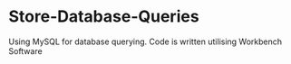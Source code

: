 # Store-Database-Queries
Using MySQL for database querying. Code is written utilising Workbench Software
